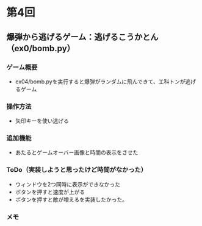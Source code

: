 # 第4回
## 爆弾から逃げるゲーム：逃げるこうかとん（ex0/bomb.py）
### ゲーム概要
- ex04/bomb.pyを実行すると爆弾がランダムに飛んできて、工科トンが逃げるゲーム
### 操作方法
- 矢印キーを使い逃げる
### 追加機能
- あたるとゲームオーバー画像と時間の表示をさせた
### ToDo（実装しようと思ったけど時間がなかった）
- ウィンドウを2つ同時に表示ができなかった
- ボタンを押すと速度が上がる
- ボタンを押すと敵が増えるを実装したかった。
### メモ